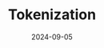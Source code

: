---
title: "Tokenization"
collection: teaching
type: "M.Sc course"
permalink: /materials/NLP-I/labor/II-tokenization
venue: "University of Debrecen, Department of Data Science and Visualization"
date: 2024-09-05
location: "Debrecen, Hungary"
---